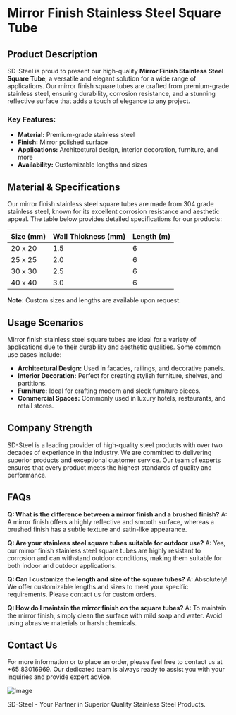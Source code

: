# Mirror Finish Stainless Steel Square Tube

## Product Description

SD-Steel is proud to present our high-quality **Mirror Finish Stainless Steel Square Tube**, a versatile and elegant solution for a wide range of applications. Our mirror finish square tubes are crafted from premium-grade stainless steel, ensuring durability, corrosion resistance, and a stunning reflective surface that adds a touch of elegance to any project.

### Key Features:
- **Material:** Premium-grade stainless steel
- **Finish:** Mirror polished surface
- **Applications:** Architectural design, interior decoration, furniture, and more
- **Availability:** Customizable lengths and sizes

## Material & Specifications

Our mirror finish stainless steel square tubes are made from 304 grade stainless steel, known for its excellent corrosion resistance and aesthetic appeal. The table below provides detailed specifications for our products:

| Size (mm) | Wall Thickness (mm) | Length (m) |
|-----------|---------------------|------------|
| 20 x 20   | 1.5                 | 6          |
| 25 x 25   | 2.0                 | 6          |
| 30 x 30   | 2.5                 | 6          |
| 40 x 40   | 3.0                 | 6          |

**Note:** Custom sizes and lengths are available upon request.

## Usage Scenarios

Mirror finish stainless steel square tubes are ideal for a variety of applications due to their durability and aesthetic qualities. Some common use cases include:

- **Architectural Design:** Used in facades, railings, and decorative panels.
- **Interior Decoration:** Perfect for creating stylish furniture, shelves, and partitions.
- **Furniture:** Ideal for crafting modern and sleek furniture pieces.
- **Commercial Spaces:** Commonly used in luxury hotels, restaurants, and retail stores.

## Company Strength

SD-Steel is a leading provider of high-quality steel products with over two decades of experience in the industry. We are committed to delivering superior products and exceptional customer service. Our team of experts ensures that every product meets the highest standards of quality and performance.

## FAQs

**Q: What is the difference between a mirror finish and a brushed finish?**
A: A mirror finish offers a highly reflective and smooth surface, whereas a brushed finish has a subtle texture and satin-like appearance.

**Q: Are your stainless steel square tubes suitable for outdoor use?**
A: Yes, our mirror finish stainless steel square tubes are highly resistant to corrosion and can withstand outdoor conditions, making them suitable for both indoor and outdoor applications.

**Q: Can I customize the length and size of the square tubes?**
A: Absolutely! We offer customizable lengths and sizes to meet your specific requirements. Please contact us for custom orders.

**Q: How do I maintain the mirror finish on the square tubes?**
A: To maintain the mirror finish, simply clean the surface with mild soap and water. Avoid using abrasive materials or harsh chemicals.

## Contact Us

For more information or to place an order, please feel free to contact us at +65 83016969. Our dedicated team is always ready to assist you with your inquiries and provide expert advice.

![Image](https://github.com/user-attachments/assets/2567258e-e124-4816-932d-1809bd27ef0b)

SD-Steel - Your Partner in Superior Quality Stainless Steel Products.